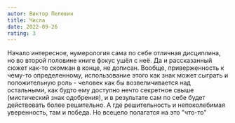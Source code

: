 ```yaml
---
autor: Виктор Пелевин
title: Числа
date: 2022-09-26
rating: 3
---
```

Начало интересное, нумерология сама по себе отличная дисциплина, но во второй половине книге фокус ушёл с неё. Да и рассказанный сюжет как-то скомкан в конце, не дописан.
Вообще, приверженность к чему-то определенному, использование этого как знак может сыграть и положительную роль - человек как бы возвеличивается над остальными, как будто ему доступно нечто секретное свыше (мистический знак одобрения), и в результате сам по себе будет действовать более решительно. А где решительность и непоколебимая уверенность, там и победа. Но всецело полагатся на это "что-то"
